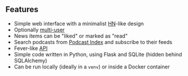 ## Features

* Simple web interface with a minimalist [HN](https://news.ycombinator.com)-like design
* Optionally [multi-user](/users)
* News items can be "liked" or marked as "read"
* Search podcasts from [Podcast Index](https://podcastindex.org) and subscribe to their feeds
* Fever-like [API](/api)
* Simple code written in Python, using Flask and SQLite (hidden behind SQLAlchemy)
* Can be run locally (ideally in a `venv`) or inside a Docker container
